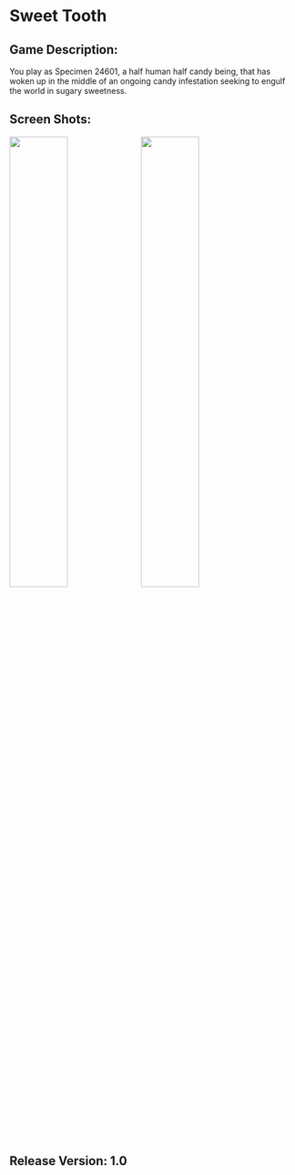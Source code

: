 # Sweet Tooth

## Game Description: 
 You play as Specimen 24601, a half human half candy being, that has woken up in the middle of an ongoing candy infestation seeking to engulf the world in sugary sweetness.
## Screen Shots: 
<img src="https://img.itch.zone/aW1hZ2UvMTMzOTgyNy83ODk1NjY2LmdpZg==/250x600/Wiq%2Bbf.gif" width="45%">
<img src="https://img.itch.zone/aW1hZ2UvMTMzOTgyNy83ODk1ODE1LmdpZg==/250x600/VVEqwc.gif" width="45%">

## Release Version: 1.0










 
 
